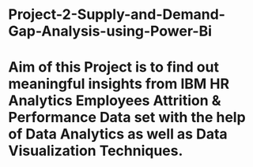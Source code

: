 # Project-2-Supply-and-Demand-Gap-Analysis-using-Power-Bi

# Aim of this Project is to find out meaningful insights from IBM HR Analytics Employees Attrition & Performance Data set with the help of Data Analytics as well as Data Visualization Techniques. 

